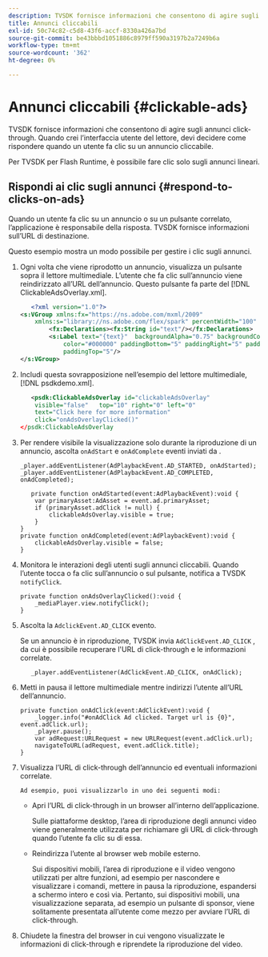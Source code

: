 ```yaml
---
description: TVSDK fornisce informazioni che consentono di agire sugli annunci click-through. Quando crei l’interfaccia utente del lettore, devi decidere come rispondere quando un utente fa clic su un annuncio cliccabile.
title: Annunci cliccabili
exl-id: 50c74c82-c5d8-43f6-accf-8330a426a7bd
source-git-commit: be43bbbd1051886c8979ff590a3197b2a7249b6a
workflow-type: tm+mt
source-wordcount: '362'
ht-degree: 0%

---
```


# Annunci cliccabili {#clickable-ads}

TVSDK fornisce informazioni che consentono di agire sugli annunci click-through. Quando crei l’interfaccia utente del lettore, devi decidere come rispondere quando un utente fa clic su un annuncio cliccabile.

Per TVSDK per Flash Runtime, è possibile fare clic solo sugli annunci lineari.

## Rispondi ai clic sugli annunci {#respond-to-clicks-on-ads}

Quando un utente fa clic su un annuncio o su un pulsante correlato, l’applicazione è responsabile della risposta. TVSDK fornisce informazioni sull’URL di destinazione.

Questo esempio mostra un modo possibile per gestire i clic sugli annunci.

1. Ogni volta che viene riprodotto un annuncio, visualizza un pulsante sopra il lettore multimediale. L’utente che fa clic sull’annuncio viene reindirizzato all’URL dell’annuncio. Questo pulsante fa parte del [!DNL ClickableAdsOverlay.xml].

   ```xml
      <?xml version="1.0"?> 
   <s:VGroup xmlns:fx="https://ns.adobe.com/mxml/2009"  
       xmlns:s="library://ns.adobe.com/flex/spark" percentWidth="100" horizontalAlign="center">     
           <fx:Declarations><fx:String id="text"/></fx:Declarations> 
           <s:Label text="{text}"  backgroundAlpha="0.75" backgroundColor="#DEDEDE"  
               color="#000000" paddingBottom="5" paddingRight="5" paddingLeft="5"  
               paddingTop="5"/> 
   </s:VGroup>
   ```

1. Includi questa sovrapposizione nell’esempio del lettore multimediale, [!DNL psdkdemo.xml].

   ```xml
      <psdk:ClickableAdsOverlay id="clickableAdsOverlay"  
       visible="false"   top="10" right="0" left="0"  
       text="Click here for more information"   
       click="onAdsOverlayClicked()" 
   </psdk:ClickableAdsOverlay
   ```

1. Per rendere visibile la visualizzazione solo durante la riproduzione di un annuncio, ascolta `onAdStart` e `onAdComplete` eventi inviati da .

   ```
   _player.addEventListener(AdPlaybackEvent.AD_STARTED, onAdStarted); 
   _player.addEventListener(AdPlaybackEvent.AD_COMPLETED, onAdCompleted); 
   ```

   ```
      private function onAdStarted(event:AdPlaybackEvent):void { 
       var primaryAsset:AdAsset = event.ad.primaryAsset; 
       if (primaryAsset.adClick != null) { 
           clickableAdsOverlay.visible = true;  
       } 
   } 
   private function onAdCompleted(event:AdPlaybackEvent):void { 
       clickableAdsOverlay.visible = false; 
   }
   ```

1. Monitora le interazioni degli utenti sugli annunci cliccabili. Quando l’utente tocca o fa clic sull’annuncio o sul pulsante, notifica a TVSDK `notifyClick`.

   ```
   private function onAdsOverlayClicked():void {     
       _mediaPlayer.view.notifyClick(); 
   }
   ```

1. Ascolta la `AdclickEvent.AD_CLICK` evento.

   Se un annuncio è in riproduzione, TVSDK invia `AdClickEvent.AD_CLICK` , da cui è possibile recuperare l&#39;URL di click-through e le informazioni correlate.

   ```
      _player.addEventListener(AdClickEvent.AD_CLICK, onAdClick);
   ```

1. Metti in pausa il lettore multimediale mentre indirizzi l’utente all’URL dell’annuncio.

   ```
   private function onAdClick(event:AdClickEvent):void { 
       _logger.info("#onAdClick Ad clicked. Target url is {0}", event.adClick.url);  
       _player.pause(); 
       var adRequest:URLRequest = new URLRequest(event.adClick.url); 
       navigateToURL(adRequest, event.adClick.title); 
   }
   ```

1. Visualizza l’URL di click-through dell’annuncio ed eventuali informazioni correlate.

       Ad esempio, puoi visualizzarlo in uno dei seguenti modi:
   
   * Apri l’URL di click-through in un browser all’interno dell’applicazione.

      Sulle piattaforme desktop, l’area di riproduzione degli annunci video viene generalmente utilizzata per richiamare gli URL di click-through quando l’utente fa clic su di essa.
   * Reindirizza l’utente al browser web mobile esterno.

      Sui dispositivi mobili, l’area di riproduzione e il video vengono utilizzati per altre funzioni, ad esempio per nascondere e visualizzare i comandi, mettere in pausa la riproduzione, espandersi a schermo intero e così via. Pertanto, sui dispositivi mobili, una visualizzazione separata, ad esempio un pulsante di sponsor, viene solitamente presentata all’utente come mezzo per avviare l’URL di click-through.

1. Chiudete la finestra del browser in cui vengono visualizzate le informazioni di click-through e riprendete la riproduzione del video.
